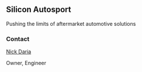 ## Silicon Autosport
Pushing the limits of aftermarket automotive solutions

### Contact
[Nick Daria](https://github.com/nickdaria)

Owner, Engineer
